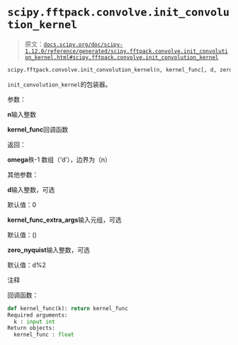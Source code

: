 # `scipy.fftpack.convolve.init_convolution_kernel`

> 原文：[`docs.scipy.org/doc/scipy-1.12.0/reference/generated/scipy.fftpack.convolve.init_convolution_kernel.html#scipy.fftpack.convolve.init_convolution_kernel`](https://docs.scipy.org/doc/scipy-1.12.0/reference/generated/scipy.fftpack.convolve.init_convolution_kernel.html#scipy.fftpack.convolve.init_convolution_kernel)

```py
scipy.fftpack.convolve.init_convolution_kernel(n, kernel_func[, d, zero_nyquist, kernel_func_extra_args])
```

`init_convolution_kernel`的包装器。

参数：

**n**输入整数

**kernel_func**回调函数

返回：

**omega**秩-1 数组（‘d’），边界为（n）

其他参数：

**d**输入整数，可选

默认值：0

**kernel_func_extra_args**输入元组，可选

默认值：()

**zero_nyquist**输入整数，可选

默认值：d%2

注释

回调函数：

```py
def kernel_func(k): return kernel_func
Required arguments:
  k : input int
Return objects:
  kernel_func : float 
```

